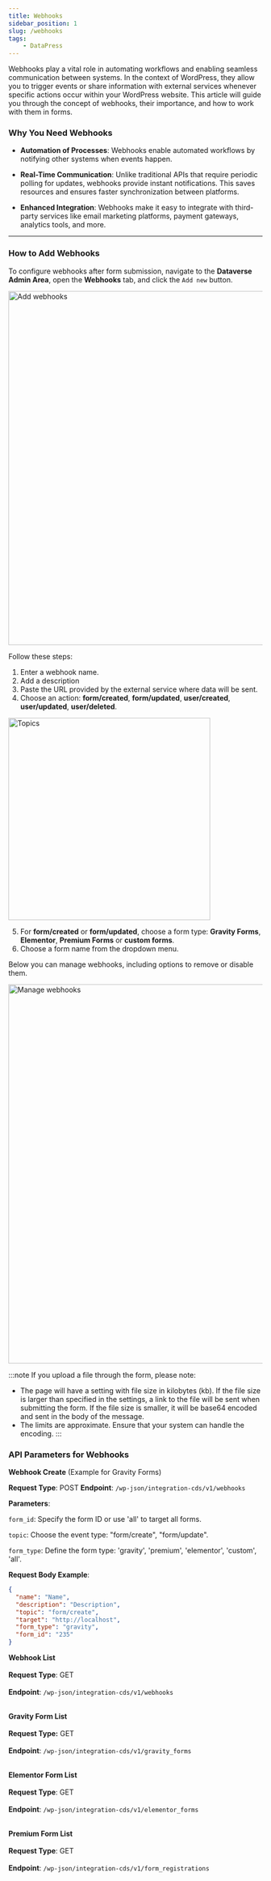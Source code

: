 ```yaml
---
title: Webhooks
sidebar_position: 1
slug: /webhooks
tags:
    - DataPress
---
```


Webhooks play a vital role in automating workflows and enabling seamless communication between systems. In the context of WordPress, they allow you to trigger events or share information with external services whenever specific actions occur within your WordPress website. This article will guide you through the concept of webhooks, their importance, and how to work with them in forms.

### **Why You Need Webhooks**

- **Automation of Processes**: Webhooks enable automated workflows by notifying other systems when events happen.

- **Real-Time Communication**: Unlike traditional APIs that require periodic polling for updates, webhooks provide instant notifications. This saves resources and ensures faster synchronization between platforms.

- **Enhanced Integration**: Webhooks make it easy to integrate with third-party services like email marketing platforms, payment gateways, analytics tools, and more.

---

### **How to Add Webhooks**

To configure webhooks after form submission, navigate to the **Dataverse Admin Area**, open the **Webhooks** tab, and click the `Add new` button.

<div class="text--center"> 
<img src="/images/webhook-form.png" alt="Add webhooks" width="700" />
</div>

Follow these steps:

1. Enter a webhook name.
2. Add a description
3. Paste the URL provided by the external service where data will be sent.
4. Choose an action: **form/created**, **form/updated**, **user/created**, **user/updated**, **user/deleted**.

<div class="text--center"> 
<img src="/images/topics.png" alt="Topics" width="400" />
</div>

5. For **form/created** or **form/updated**, choose a form type: **Gravity Forms**, **Elementor**, **Premium Forms** or **custom forms**.
6. Choose a form name from the dropdown menu.

Below you can manage webhooks, including options to remove or disable them.

<div class="text--center"> 
<img src="/images/manage-webhooks.png" alt="Manage webhooks" width="750" />
</div>

:::note
If you upload a file through the form, please note:
- The page will have a setting with file size in kilobytes (kb). If the file size is larger than specified in the settings, a link to the file will be sent when submitting the form. If the file size is smaller, it will be base64 encoded and sent in the body of the message.
- The limits are approximate. Ensure that your system can handle the encoding.
:::

### API Parameters for Webhooks

**Webhook Create** (Example for Gravity Forms)

**Request Type**: POST 
**Endpoint**: `/wp-json/integration-cds/v1/webhooks`

**Parameters**:

`form_id`: Specify the form ID or use 'all' to target all forms.

`topic`: Choose the event type: "form/create", "form/update".

`form_type`: Define the form type: 'gravity', 'premium', 'elementor', 'custom', 'all'.

**Request Body Example**:

```json
{
  "name": "Name",
  "description": "Description",
  "topic": "form/create",
  "target": "http://localhost",
  "form_type": "gravity",
  "form_id": "235"
}
```

**Webhook List** <br></br>
**Request Type**: GET <br></br>
**Endpoint**: `/wp-json/integration-cds/v1/webhooks`<br></br>

**Gravity Form List**<br></br>
**Request Type:** GET <br></br>
**Endpoint**: `/wp-json/integration-cds/v1/gravity_forms` <br></br>

**Elementor Form List** <br></br>
**Request Type**: GET <br></br>
**Endpoint**: `/wp-json/integration-cds/v1/elementor_forms` <br></br>

**Premium Form List** <br></br>
**Request Type**: GET <br></br>
**Endpoint**: `/wp-json/integration-cds/v1/form_registrations` <br></br>
